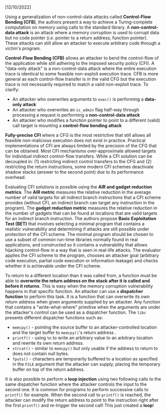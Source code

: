 <!-- Please prefix the notes with the date as in [22/12/2020] -->

[12/10/2022]

Using a generalization of non-control-data attacks called **Control-Flow Bending (CFB)**, the authors present a way to achieve a Turing-complete computation on memory using calls to the standard library.  A **non-control-data attack** is an attack where a memory corruption is used to corrupt data but no code pointer (*i.e.* pointer to a return address, function pointer). These attacks can still allow an attacker to execute arbitrary code through a victim's program.

**Control-Flow Bending (CFB)**  allows an attacker to bend the control-flow of the application while still adhering to the imposed security policy (CFI). A "data-only attack" is a non-control-data attack where the entire execution trace is identical to some feasible non-exploit execution trace. CFB is more general as each control-flow transfer is *in* the valid CFG but the execution trace is not necessarily required to match a valid non-exploit trace. To clarify:

- An attacker who overwrites arguments to `exec()` is performing a **data-only attack**
- An attacker who overwrites an `is_admin` flag half-way through processing a request is performing a **non-control-data attack**
- An attacker who modifies a function pointer to point to a different (valid) call target is mounting a **control-flow bending attack**

**Fully-precise CFI** where a CFG is the most restrictive that still allows all feasible non-malicious execution does not exist in practice. Practical implementations of CFI are always limited by the precision of the CFG that can be obtained. Most CFI mechanisms over-approximate allowed targets for individual indirect control-flow transfers. While a CFI solution can be decoupled in: (1) restricting indirect control transfers to the CFG and (2) restricting the return instructions, some modern CFI schemes deactivate shadow stacks (answer to the second point) due to its performance overhead. 

Evaluating CFI solutions is possible using the **AIR and gadget reduction metrics**. The **AIR metric** measures the relative reduction in the average number of valid targets for all indirect branch instructions that a CFI scheme provides (without CFI, an indirect branch can target any instruction in the program). The **gadget reduction metric** measures the relative reduction in the number of gadgets that can be found at locations that are valid targets for an indirect branch instruction. The authors propose **Basic Exploitation Test (BET)** that involves selecting a minimal program that contains a realistic vulnerability and determining if attacks are still possible under protection of the CFI scheme. The minimal program should be chosen to use a subset of common run-time libraries normally found in real applications, and constructed so it contains a vulnerability that allows hijacking control-flow in a way that is seen in real-life attacks. The evaluator applies the CFI scheme to the program, chooses an attacker goal (arbitrary code execution, partial code execution or information leakage) and checks whether it is achievable under the CFI scheme.

To return to a different location than it was called from, a function must be able to **overwrite the return address on the stack after it is called and before it returns**. This is easy when the memory corruption vulnerability happens in that specific function. An attacker can use a **dispatcher function** to perform this task. It is a function that can overwrite its own return address when given arguments supplied by an attacker. Any function that contains a "write-what-where" primitive when the arguments are under the attacker's control can be used as a dispatcher function. The `libc` presents different dispatcher functions such as:

- `memcpy()` - pointing the source buffer to an attacker-controlled location and the target buffer to `memcpy()`'s return address .
- `printf()` - using `%n` to write an arbitrary value to an arbitrary location and rewrite its own return address.
- `strcat()` - similar to `memcpy()` but only usable if the address to return to does not contain null bytes.
- `fputs()` - characters are temporarily buffered to a location as specified in the `FILE` argument that the attacker can supply, placing the temporary buffer on top of the return address.

It is also possible to perform a **loop injection** using two following calls to the same dispatcher function where the attacker controls the input to the second one. It is common for programs to perform successive calls to `printf()` for example. When the second call to `printf()` is reached, the attacker can modify the return address to point to the instruction right after the first `printf()` and re-trigger the second call! This just created a **loop**!